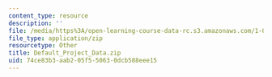 ```yaml
---
content_type: resource
description: ''
file: /media/https%3A/open-learning-course-data-rc.s3.amazonaws.com/1-022-introduction-to-network-models-fall-2018/74ce83b3aab205f550630dcb588eee15_Default_Project_Data.zip
file_type: application/zip
resourcetype: Other
title: Default_Project_Data.zip
uid: 74ce83b3-aab2-05f5-5063-0dcb588eee15
---
```

